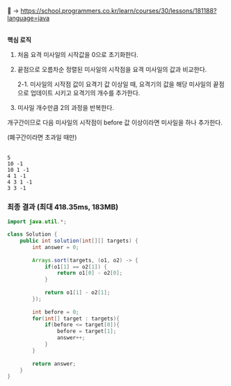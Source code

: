 📌 → https://school.programmers.co.kr/learn/courses/30/lessons/181188?language=java <br/><br/>

**핵심 로직**

1. 처음 요격 미사일의 시작값을 0으로 초기화한다.
2. 끝점으로 오름차순 정렬된 미사일의 시작점을 요격 미사일의 값과 비교한다.
    
    2-1. 미사일의 시작점 값이 요격기 값 이상일 때, 요격기의 값을 해당 미사일의 끝점으로 업데이트 시키고 요격기의 개수를 추가한다.
    
3. 미사일 개수만큼 2의 과정을 반복한다.

개구간이므로 다음 미사일의 시작점이 before 값 이상이라면 미사일을 하나 추가한다.

(폐구간이라면 초과일 때만) <br/><br/>

```
5
10 -1
10 1 -1
4 1 -1
4 3 1 -1
3 3 -1
```

### 최종 결과 (최대 418.35ms, 183MB)

```java
import java.util.*;

class Solution {
    public int solution(int[][] targets) {
        int answer = 0;
        
        Arrays.sort(targets, (o1, o2) -> {
            if(o1[1] == o2[1]) {
                return o1[0] - o2[0];
            }
            
            return o1[1] - o2[1];
        });
        
        int before = 0;
        for(int[] target : targets){
            if(before <= target[0]){
                before = target[1];
                answer++;
            }
        }
        
        return answer;
    }
}
```
